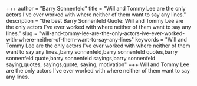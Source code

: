 +++
author = "Barry Sonnenfeld"
title = "Will and Tommy Lee are the only actors I've ever worked with where neither of them want to say any lines."
description = "the best Barry Sonnenfeld Quote: Will and Tommy Lee are the only actors I've ever worked with where neither of them want to say any lines."
slug = "will-and-tommy-lee-are-the-only-actors-ive-ever-worked-with-where-neither-of-them-want-to-say-any-lines"
keywords = "Will and Tommy Lee are the only actors I've ever worked with where neither of them want to say any lines.,barry sonnenfeld,barry sonnenfeld quotes,barry sonnenfeld quote,barry sonnenfeld sayings,barry sonnenfeld saying,quotes, sayings,quote, saying, motivation"
+++
Will and Tommy Lee are the only actors I've ever worked with where neither of them want to say any lines.
